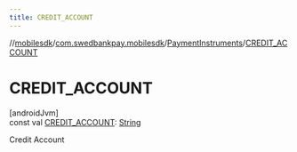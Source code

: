 ```yaml
---
title: CREDIT_ACCOUNT
---
```

//[mobilesdk](../../../index.html)/[com.swedbankpay.mobilesdk](../index.html)/[PaymentInstruments](index.html)/[CREDIT_ACCOUNT](-c-r-e-d-i-t_-a-c-c-o-u-n-t.html)



# CREDIT_ACCOUNT



[androidJvm]\
const val [CREDIT_ACCOUNT](-c-r-e-d-i-t_-a-c-c-o-u-n-t.html): [String](https://kotlinlang.org/api/latest/jvm/stdlib/kotlin/-string/index.html)



Credit Account




